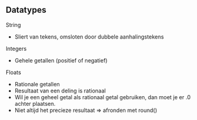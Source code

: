 ## Datatypes
String 
* Sliert van tekens, omsloten door dubbele aanhalingstekens

Integers
* Gehele getallen (positief of negatief)

Floats
* Rationale getallen
* Resultaat van een deling is rationaal
* Wil je een geheel getal als rationaal getal gebruiken, dan moet je er .0 achter plaatsen.
* Niet altijd het precieze resultaat => afronden met round()
